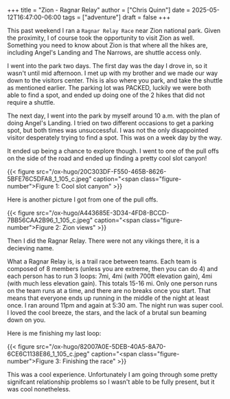 +++
title = "Zion - Ragnar Relay"
author = ["Chris Quinn"]
date = 2025-05-12T16:47:00-06:00
tags = ["adventure"]
draft = false
+++

This past weekend I ran a `Ragnar Relay Race` near Zion national park. Given the proximity, I of
course took the opportunity to visit Zion as well. Something you need to know about Zion is that
where all the hikes are, including Angel's Landing and The Narrows, are shuttle access only.

I went into the park two days. The first day was the day I drove in, so it wasn't until mid
afternoon. I met up with my brother and we made our way down to the visitors center. This is also
where you park, and take the shuttle as mentioned earlier. The parking lot was PACKED, luckily we
were both able to find a spot, and ended up doing one of the 2 hikes that did not require a
shuttle.

The next day, I went into the park by myself around 10 a.m. with the plan of doing Angel's
Landing. I tried on two different occasions to get a parking spot, but both times was
unsuccessful. I was not the only disappointed visitor desperately trying to find a spot. This was on
a week day by the way.

It ended up being a chance to explore though. I went to one of the pull offs on the side of the road
and ended up finding a pretty cool slot canyon!

{{< figure src="/ox-hugo/20C303DF-F550-465B-8626-5BFE76C5DFA8_1_105_c.jpeg" caption="<span class=\"figure-number\">Figure 1: </span>Cool slot canyon" >}}

Here is another picture I got from one of the pull offs.

{{< figure src="/ox-hugo/A443685E-3D34-4FD8-BCCD-7BB56CAA2B96_1_105_c.jpeg" caption="<span class=\"figure-number\">Figure 2: </span>Zion views" >}}

Then I did the Ragnar Relay. There were not any vikings there, it is a decieving name.

What a Ragnar Relay is, is a trail race between teams. Each team is composed of 8 members (unless
you are extreme, then you can do 4) and each person has to run 3 loops: 7mi, 4mi (with 700ft
elevation gain), 4mi (with much less elevation gain). This totals 15-16 mi. Only one person runs on
the team runs at a time, and there are no breaks once you start. That means that everyone ends up
running in the middle of the night at least once. I ran around 11pm and again at 5:30 am. The night
run was super cool. I loved the cool breeze, the stars, and the lack of a brutal sun beaming down on
you.

Here is me finishing my last loop:

{{< figure src="/ox-hugo/82007A0E-5DEB-40A5-8A70-6CE6C1138E86_1_105_c.jpeg" caption="<span class=\"figure-number\">Figure 3: </span>Finishing the race" >}}

This was a cool experience. Unfortunately I am going through some pretty signifcant relationship
problems so I wasn't able to be fully present, but it was cool nonetheless.
